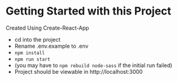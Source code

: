 # Getting Started with this Project

Created Using Create-React-App

- cd into the project
- Rename .env.example to .env
- ```npm install```
- ```npm run start```
- (you may have to ```npm rebuild node-sass``` if the initial run failed)
- Project should be viewable in http://localhost:3000
